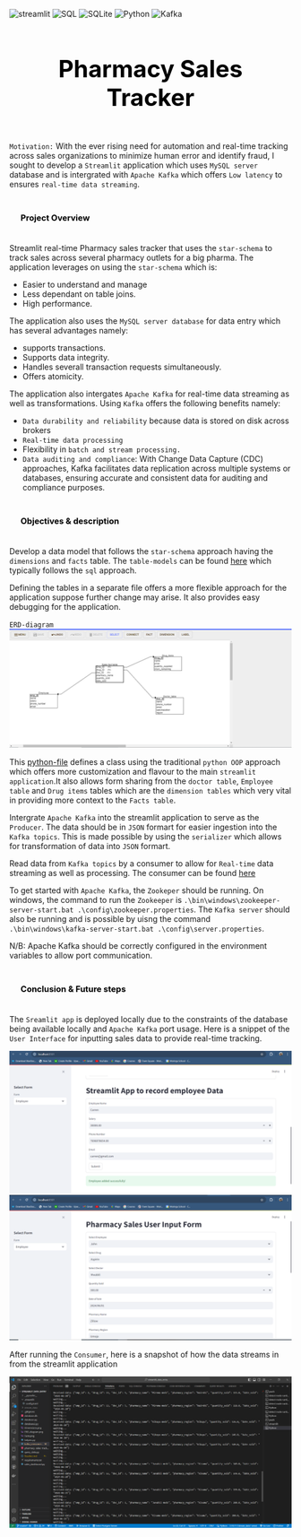 ![streamlit](https://img.shields.io/badge/Streamlit-FF4B4B?logo=streamlit&logoColor=fff&style=for-the-badge)
![SQL](https://img.shields.io/badge/SQLAlchemy-D71F00?logo=sqlalchemy&logoColor=fff&style=for-the-badge)
![SQLite](https://img.shields.io/badge/SQLite-003B57?logo=sqlite&logoColor=fff&style=for-the-badge)
![Python](https://img.shields.io/badge/Python-3776AB?logo=python&logoColor=fff&style=for-the-badge)
![Kafka](https://img.shields.io/badge/Apache%20Kafka-231F20?logo=apachekafka&logoColor=fff&style=for-the-badge)

## <div style="padding: 35px;color:white;margin:10;font-size:200%;text-align:center;display:fill;border-radius:10px;overflow:hidden;background-image: url(https://images.pexels.com/photos/7078619/pexels-photo-7078619.jpeg?auto=compress&cs=tinysrgb&w=1260&h=750&dpr=1)"><b><span style='color:black'><strong> Pharmacy Sales Tracker </strong></span></b> </div> 

`Motivation:` With the ever rising need for automation and real-time tracking across sales organizations to minimize human error and identify fraud, I sought to develop a `Streamlit` application which uses `MySQL server` database and is intergrated with `Apache Kafka` which offers `Low latency` to ensures `real-time data streaming`.

### <div style="padding: 20px;color:white;margin:10;font-size:90%;text-align:left;display:fill;border-radius:10px;overflow:hidden;background-image: url(https://w0.peakpx.com/wallpaper/957/661/HD-wallpaper-white-marble-white-stone-texture-marble-stone-background-white-stone.jpg)"><b><span style='color:black'> Project Overview</span></b> </div>

Streamlit real-time Pharmacy sales tracker that uses the `star-schema` to track sales across several pharmacy outlets for a big pharma. The application leverages on using the `star-schema` which is:

* Easier to understand and manage
* Less dependant on table joins.
* High performance.

The application also uses the `MySQL server database` for data entry which  has several advantages namely:

* supports transactions.
* Supports data integrity.
* Handles severall transaction requests simultaneously.
* Offers atomicity. 

The application also intergates `Apache Kafka` for real-time data streaming as well as transformations. Using `Kafka` offers the following benefits namely:

* `Data durability and reliability` because data is stored on disk across brokers
* `Real-time data processing`
* Flexibility in `batch and stream processing.`
* `Data auditing and compliance`: With Change Data Capture (CDC) approaches, Kafka facilitates data replication across multiple systems or databases, ensuring accurate and consistent data for auditing and compliance purposes. 

### <div style="padding: 20px;color:white;margin:10;font-size:90%;text-align:left;display:fill;border-radius:10px;overflow:hidden;background-image: url(https://w0.peakpx.com/wallpaper/957/661/HD-wallpaper-white-marble-white-stone-texture-marble-stone-background-white-stone.jpg)"><b><span style='color:black'> Objectives & description</span></b> </div>

Develop a data model that follows the `star-schema` approach having the `dimensions` and `facts` table. The `table-models` can be found [here](pharmacy_sales_tracker.sql) which typically follows the `sql` approach. 

Defining the tables in a separate file offers a more flexible approach for the application suppose further change may arise. It also provides easy debugging for the application. 

`ERD-diagram` ![ERD](ERD_diagram.png)

This [python-file](helpers.py) defines a class using the traditional `python OOP` approach which offers more customization and flavour to the main `streamlit application`.It also allows form sharing from the `doctor table`, `Employee table` and `Drug items` tables which are the `dimension tables` which very vital in providing more context to the `Facts table`. 

Intergrate `Apache Kafka` into the streamlit application to serve as the `Producer`. The data should be in `JSON` formart for easier ingestion into the `Kafka topics`. This is made possible by using the `serializer` which allows for transformation of data into `JSON` formart. 

Read data from `Kafka topics` by a consumer to allow for `Real-time` data streaming as well as processing. The consumer can be found [here](kafka_consumer.py)

To get started with `Apache Kafka`, the `Zookeper` should be running. On windows, the command to run the `Zookeeper` is `.\bin\windows\zookeeper-server-start.bat .\config\zookeeper.properties`. The `Kafka server` should also be running and is possible by uisng the command `.\bin\windows\kafka-server-start.bat .\config\server.properties`. 

N/B: Apache Kafka should be correctly configured in the environment variables to allow port communication.

### <div style="padding: 20px;color:white;margin:10;font-size:90%;text-align:left;display:fill;border-radius:10px;overflow:hidden;background-image: url(https://w0.peakpx.com/wallpaper/957/661/HD-wallpaper-white-marble-white-stone-texture-marble-stone-background-white-stone.jpg)"><b><span style='color:black'> Conclusion & Future steps</span></b> </div>

The `Sreamlit app` is deployed locally due to the constraints of the database being available locally and `Apache Kafka` port usage. Here is a snippet of the `User Interface` for inputting sales data to provide real-time tracking. 

![Dimensions-snippet](Dimensions.png)
![Facts-snippet](Facts.png)

After running the `Consumer`, here is a snapshot of how the data streams in from the streamlit application 

![Data-stream](data_stream.png)




